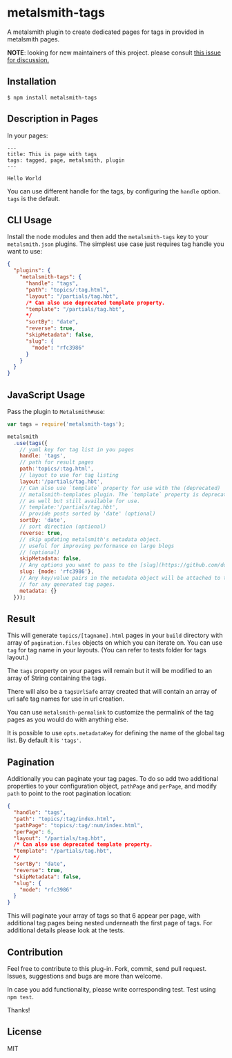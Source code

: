 # metalsmith-tags

  A metalsmith plugin to create dedicated pages for tags in provided in metalsmith pages.

  **NOTE**: looking for new maintainers of this project. please consult [this issue for discussion.](https://github.com/totocaster/metalsmith-tags/issues/26)

## Installation

    $ npm install metalsmith-tags

## Description in Pages

  In your pages:

```
---
title: This is page with tags
tags: tagged, page, metalsmith, plugin
---

Hello World
```

You can use different handle for the tags, by configuring the `handle` option. `tags` is the default.


## CLI Usage

  Install the node modules and then add the `metalsmith-tags` key to your `metalsmith.json` plugins. The simplest use case just requires tag handle you want to use:

```json
{
  "plugins": {
    "metalsmith-tags": {
      "handle": "tags",
      "path": "topics/:tag.html",
      "layout": "/partials/tag.hbt",
      /* Can also use deprecated template property.
      "template": "/partials/tag.hbt",
      */
      "sortBy": "date",
      "reverse": true,
      "skipMetadata": false,
      "slug": {
        "mode": "rfc3986"
      }
    }
  }
}
```

## JavaScript Usage

  Pass the plugin to `Metalsmith#use`:

```js
var tags = require('metalsmith-tags');

metalsmith
  .use(tags({
    // yaml key for tag list in you pages
    handle: 'tags',
    // path for result pages
    path:'topics/:tag.html',
    // layout to use for tag listing
    layout:'/partials/tag.hbt',
    // Can also use `template` property for use with the (deprecated)
    // metalsmith-templates plugin. The `template` property is deprecated here
    // as well but still available for use.
    // template:'/partials/tag.hbt',
    // provide posts sorted by 'date' (optional)
    sortBy: 'date',
    // sort direction (optional)
    reverse: true,
    // skip updating metalsmith's metadata object.
    // useful for improving performance on large blogs
    // (optional)
    skipMetadata: false,
    // Any options you want to pass to the [slug](https://github.com/dodo/node-slug) package.
    slug: {mode: 'rfc3986'},
    // Any key/value pairs in the metadata object will be attached to the file object
    // for any generated tag pages.
    metadata: {}
  }));
```

## Result

  This will generate `topics/[tagname].html` pages in your `build` directory with array of `pagination.files` objects on which you can iterate on. You can use `tag` for tag name in your layouts. (You can refer to tests folder for tags layout.)

  The `tags` property on your pages will remain but it will be modified to an array of String containing the tags.

  There will also be a `tagsUrlSafe` array created that will contain an array of url safe tag names for use in url creation.

  You can use `metalsmith-permalink` to customize the permalink of the tag pages as you would do with anything else.

  It is possible to use `opts.metadataKey` for defining the name of the global tag list.
  By default it is `'tags'`.

## Pagination

  Additionally you can paginate your tag pages.  To do so add two additional properties to your configuration object, `pathPage` and `perPage`, and modify `path` to point to the root pagination location:

```json
{
  "handle": "tags",
  "path": "topics/:tag/index.html",
  "pathPage": "topics/:tag/:num/index.html",
  "perPage": 6,
  "layout": "/partials/tag.hbt",
  /* Can also use deprecated template property.
  "template": "/partials/tag.hbt",
  */
  "sortBy": "date",
  "reverse": true,
  "skipMetadata": false,
  "slug": {
    "mode": "rfc3986"
  }
}
```

  This will paginate your array of tags so that 6 appear per page, with additional tag pages being nested underneath the first page of tags.  For additional details please look at the tests.

## Contribution

  Feel free to contribute to this plug-in. Fork, commit, send pull request.
  Issues, suggestions and bugs are more than welcome.

  In case you add functionality, please write corresponding test. Test using `npm test`.

  Thanks!

## License

  MIT
